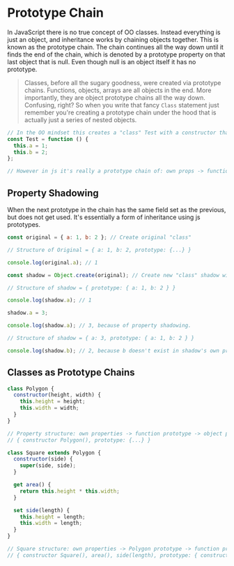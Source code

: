 # Prototype Chain

In JavaScript there is no true concept of OO classes. Instead everything is just an object, and inheritance works by chaining objects together. This is known as the prototype chain. The chain continues all the way down until it finds the end of the chain, which is denoted by a prototype property on that last object that is null. Even though null is an object itself it has no prototype.

> Classes, before all the sugary goodness, were created via prototype chains. Functions, objects, arrays are all objects in the end. More importantly, they are object prototype chains all the way down. Confusing, right? So when you write that fancy `Class` statement just remember you're creating a prototype chain under the hood that is actually just a series of nested objects.

```js
// In the OO mindset this creates a "class" Test with a constructor that sets a to 1 and b to 2.
const Test = function () {
  this.a = 1;
  this.b = 2;
};

// However in js it's really a prototype chain of: own props -> function prototype -> object prototype -> null
```

## Property Shadowing

When the next prototype in the chain has the same field set as the previous, but does not get used. It's essentially a form of inheritance using js prototypes.

```js
const original = { a: 1, b: 2 }; // Create original "class"

// Structure of Original = { a: 1, b: 2, prototype: {...} }

console.log(original.a); // 1

const shadow = Object.create(original); // Create new "class" shadow with original as its base.

// Structure of shadow = { prototype: { a: 1, b: 2 } }

console.log(shadow.a); // 1

shadow.a = 3;

console.log(shadow.a); // 3, because of property shadowing.

// Structure of shadow = { a: 3, prototype: { a: 1, b: 2 } }

console.log(shadow.b); // 2, because b doesn't exist in shadow's own properties it looks for b in the next prototype chain for b which is original's own properties.
```

## Classes as Prototype Chains

```js
class Polygon {
  constructor(height, width) {
    this.height = height;
    this.width = width;
  }
}

// Property structure: own properties -> function prototype -> object prototype  -> null
// { constructor Polygon(), prototype: {...} }

class Square extends Polygon {
  constructor(side) {
    super(side, side);
  }

  get area() {
    return this.height * this.width;
  }

  set side(length) {
    this.height = length;
    this.width = length;
  }
}

// Square structure: own properties -> Polygon prototype -> function prototype -> object prototype -> null
// { constructor Square(), area(), side(length), prototype: { constructor Polygon(), prototype: {...} } }
```
